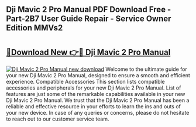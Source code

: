 ## Dji Mavic 2 Pro Manual PDF Download Free - Part-2B7 User Guide Repair - Service Owner Edition MMVs2

# <h2><a href="http://bc44724.oget.top/?id=Dji+Mavic+2+Pro+Manual">🔗Download New 👉🔴 Dji Mavic 2 Pro Manual</a></h2>

[![Dji Mavic 2 Pro Manual new download](https://i.imgur.com/5g1atiW.png)](http://bc44724.oget.top/?id=Dji+Mavic+2+Pro+Manual)
Welcome to the ultimate guide for your new Dji Mavic 2 Pro Manual, designed to ensure a smooth and efficient experience. Compatible Accessories This section lists compatible accessories and peripherals for your new Dji Mavic 2 Pro Manual. List of features are just some of the remarkable capabilities available in your new Dji Mavic 2 Pro Manual. We trust that the Dji Mavic 2 Pro Manual has been a reliable and effective resource in your efforts to learn the ins and outs of your new device. In case of any queries or concerns, please do not hesitate to reach out to our customer service team.
